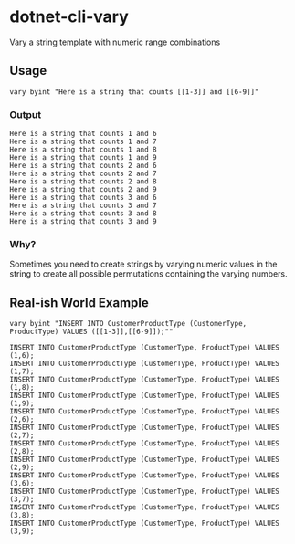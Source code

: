 # dotnet-cli-vary
Vary a string template with numeric range combinations

## Usage

`vary byint "Here is a string that counts [[1-3]] and [[6-9]]"`

### Output

```
Here is a string that counts 1 and 6
Here is a string that counts 1 and 7
Here is a string that counts 1 and 8
Here is a string that counts 1 and 9
Here is a string that counts 2 and 6
Here is a string that counts 2 and 7
Here is a string that counts 2 and 8
Here is a string that counts 2 and 9
Here is a string that counts 3 and 6
Here is a string that counts 3 and 7
Here is a string that counts 3 and 8
Here is a string that counts 3 and 9
```

### Why?

Sometimes you need to create strings by varying numeric values in the string to create all possible permutations containing the varying numbers.

## Real-ish World Example

`vary byint "INSERT INTO CustomerProductType (CustomerType, ProductType) VALUES ([[1-3]],[[6-9]]);""`

```
INSERT INTO CustomerProductType (CustomerType, ProductType) VALUES (1,6);
INSERT INTO CustomerProductType (CustomerType, ProductType) VALUES (1,7);
INSERT INTO CustomerProductType (CustomerType, ProductType) VALUES (1,8);
INSERT INTO CustomerProductType (CustomerType, ProductType) VALUES (1,9);
INSERT INTO CustomerProductType (CustomerType, ProductType) VALUES (2,6);
INSERT INTO CustomerProductType (CustomerType, ProductType) VALUES (2,7);
INSERT INTO CustomerProductType (CustomerType, ProductType) VALUES (2,8);
INSERT INTO CustomerProductType (CustomerType, ProductType) VALUES (2,9);
INSERT INTO CustomerProductType (CustomerType, ProductType) VALUES (3,6);
INSERT INTO CustomerProductType (CustomerType, ProductType) VALUES (3,7);
INSERT INTO CustomerProductType (CustomerType, ProductType) VALUES (3,8);
INSERT INTO CustomerProductType (CustomerType, ProductType) VALUES (3,9);


```
